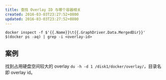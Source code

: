 ```yaml
---
title: 查找 Overlay ID 与哪个容器相关
created: 2016-03-03T23:27:52+0800
updated: 2016-03-03T23:27:52+0800
---
```



<!-- {% raw %} -->
`docker inspect -f $'{{.Name}}\t{{.GraphDriver.Data.MergedDir}}' $(docker ps -aq) | grep -i <overlay-id>`
<!-- {% endraw %} -->

## 案例

找到占用硬盘空间较大的 overlay `du -h -d 1 /disk1/docker/overlay/`，目录名即 overlay id。

